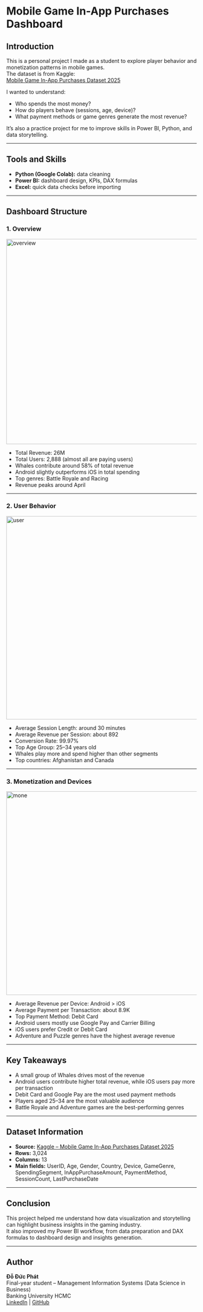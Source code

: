 # Mobile Game In-App Purchases Dashboard

## Introduction
This is a personal project I made as a student to explore player behavior and monetization patterns in mobile games.  
The dataset is from Kaggle:  
[Mobile Game In-App Purchases Dataset 2025](https://www.kaggle.com/datasets/pratyushpuri/mobile-game-in-app-purchases-dataset-2025)

I wanted to understand:
- Who spends the most money?
- How do players behave (sessions, age, device)?
- What payment methods or game genres generate the most revenue?

It’s also a practice project for me to improve skills in Power BI, Python, and data storytelling.

---

## Tools and Skills
- **Python (Google Colab):** data cleaning
- **Power BI:** dashboard design, KPIs, DAX formulas  
- **Excel:** quick data checks before importing  

---

## Dashboard Structure

### 1. Overview
<img width="960" height="542" alt="overview" src="https://github.com/user-attachments/assets/9ef1b330-1ec4-4784-a4f8-dd4f542964dc" />

- Total Revenue: 26M  
- Total Users: 2,888 (almost all are paying users)  
- Whales contribute around 58% of total revenue  
- Android slightly outperforms iOS in total spending  
- Top genres: Battle Royale and Racing  
- Revenue peaks around April

---

### 2. User Behavior
<img width="960" height="537" alt="user" src="https://github.com/user-attachments/assets/73d7cb07-1dd9-49fe-8565-dcb983aa4f3e" />

- Average Session Length: around 30 minutes  
- Average Revenue per Session: about 892  
- Conversion Rate: 99.97%  
- Top Age Group: 25–34 years old  
- Whales play more and spend higher than other segments  
- Top countries: Afghanistan and Canada

---

### 3. Monetization and Devices
<img width="960" height="538" alt="mone" src="https://github.com/user-attachments/assets/f233ff30-1bad-4bb0-9185-0b8744723d9e" />

- Average Revenue per Device: Android > iOS  
- Average Payment per Transaction: about 8.9K  
- Top Payment Method: Debit Card  
- Android users mostly use Google Pay and Carrier Billing  
- iOS users prefer Credit or Debit Card  
- Adventure and Puzzle genres have the highest average revenue  

---

## Key Takeaways
- A small group of Whales drives most of the revenue  
- Android users contribute higher total revenue, while iOS users pay more per transaction  
- Debit Card and Google Pay are the most used payment methods  
- Players aged 25–34 are the most valuable audience  
- Battle Royale and Adventure games are the best-performing genres  

---

## Dataset Information
- **Source:** [Kaggle – Mobile Game In-App Purchases Dataset 2025](https://www.kaggle.com/datasets/pratyushpuri/mobile-game-in-app-purchases-dataset-2025)  
- **Rows:** 3,024  
- **Columns:** 13  
- **Main fields:** UserID, Age, Gender, Country, Device, GameGenre, SpendingSegment, InAppPurchaseAmount, PaymentMethod, SessionCount, LastPurchaseDate  

---

## Conclusion
This project helped me understand how data visualization and storytelling can highlight business insights in the gaming industry.  
It also improved my Power BI workflow, from data preparation and DAX formulas to dashboard design and insights generation.

---

## Author
**Đỗ Đức Phát**  
Final-year student – Management Information Systems (Data Science in Business)  
Banking University HCMC  
[LinkedIn](https://linkedin.com/in/doducphat0126) | [GitHub](https://github.com/dcphat2601)
